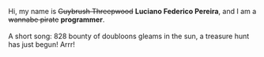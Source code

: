 Hi, my name is ~~Guybrush Threepwood~~ **Luciano Federico Pereira**, and I am a ~~wannabe pirate~~ **programmer**.<br><br>A short song: 828 bounty of doubloons gleams in the sun, a treasure hunt has just begun! Arrr!
